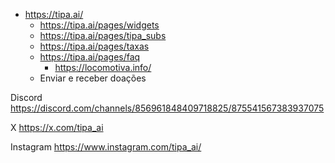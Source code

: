 - https://tipa.ai/
	- https://tipa.ai/pages/widgets
	- https://tipa.ai/pages/tipa_subs
	- https://tipa.ai/pages/taxas
	- https://tipa.ai/pages/faq
		- https://locomotiva.info/
	- Enviar e receber doações

Discord
https://discord.com/channels/856961848409718825/875541567383937075

X
https://x.com/tipa_ai

Instagram
https://www.instagram.com/tipa_ai/